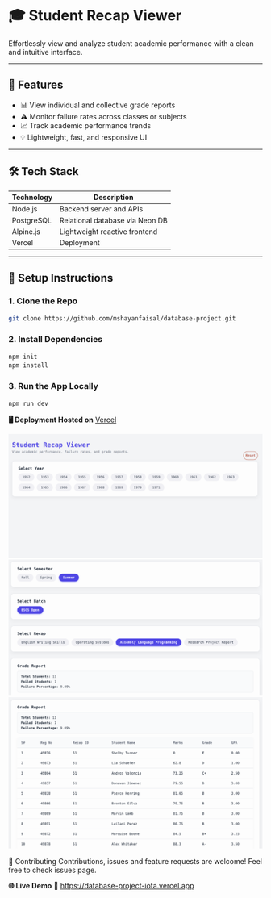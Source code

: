 # 🎓 Student Recap Viewer

Effortlessly view and analyze student academic performance with a clean and intuitive interface.

---

## 🚀 Features

- 📊 View individual and collective grade reports
- ⚠️ Monitor failure rates across classes or subjects
- 📈 Track academic performance trends
- 💡 Lightweight, fast, and responsive UI

---

## 🛠 Tech Stack

| Technology     | Description                      |
|----------------|----------------------------------|
| Node.js        | Backend server and APIs          |
| PostgreSQL     | Relational database via Neon DB  |
| Alpine.js      | Lightweight reactive frontend    |
| Vercel         | Deployment              |

---

## 🔧 Setup Instructions

### 1. Clone the Repo

```bash
git clone https://github.com/mshayanfaisal/database-project.git
```

### 2. Install Dependencies
```bash
npm init
npm install
```
### 3. Run the App Locally
```bash
npm run dev
```
**🖥️ Deployment
Hosted on** <a href="https://database-project-iota.vercel.app/">Vercel</a>

<img src="https://github.com/mshayanfaisal/database-project/blob/master/database-project-master/assets/ss-1.png" width="600" alt="Screenshot 1" /> <br/> <img src="https://github.com/mshayanfaisal/database-project/blob/master/database-project-master/assets/ss-2.png" width="600" alt="Screenshot 2" /> <br/> <img src="https://github.com/mshayanfaisal/database-project/blob/master/database-project-master/assets/ss-3.png" width="600" alt="Screenshot 3" />

🤝 Contributing
Contributions, issues and feature requests are welcome! Feel free to check issues page.

**🌐 Live Demo**
🔗 https://database-project-iota.vercel.app
